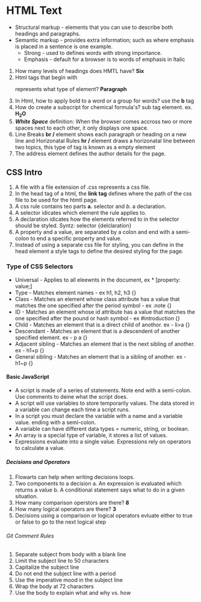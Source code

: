 # HTML Text
- Structural markup - elements that you can use to describe both headings and paragraphs. 
- Semantic markup - provides extra information; such as where emphasis is placed in a sentence is one example.
    - Strong - used to defines words with strong importance.
    - Emphasis - default for a browser is to words of emphasis in Italic

1. How many levels of headings does HMTL have? **Six**
1. Html tags that begin with <p> represents what type of element? **Paragraph**
1. In Html, how to apply bold to a word or a group for words? use the **b** tag 
1. How do create a subscript for chemical formula's? sub tag element. ex. **H<sub>2</sub>O**
1. ***White Space*** definition: When the browser comes accross two or more spaces next to each other, it only displays one space.
1. Line Breaks **br /** element shows each paragraph or heading on a new line and Horizonatal Rules **hr /** element draws a horizonatal line between two topics, this type of tag is known as a empty element
1. The address element defines the author details for the page. 

## CSS Intro

1.  A file with a file extension of .css represents a css file.
1.  In the head tag of a html, the **link tag** defines where the path of the css file to be used for the htmtl page.
1.  A css rule contains teo parts **a.** selector and **b*.* a declaration. 
1.  A selector idicates which element the rule applies to.
1.  A declaration idicates how the elements referred to in the selector should be styled. Syntz: selector {delclaration} 
1.  A property and a value, are separated by a colon and end with a semi-colon to end a specific property and value.
1.  Instead of using a separate css file for styling, you can define in the head element a style tags to define the desired styling for the page. 

### Type of CSS Selectors
 -  Universal - Applies to all eleewnts in the document, ex * [property: value;]
 -  Type - Matches element names - ex h1, h2, h3 {}
 -  Class - Matches an element whose class attribute has a value that matches the one specified after the period symbol - ex .note {}
 -  ID - Matches an element whose id attribute has a value that matches the one specified after the pound or hash symbol - ex #introduction {}
 -  Child - Matches an element that is a direct child of anothor. ex - li>a {}
 -  Descendant - Matches an element that is a descendent of another specified element. ex - p a {}
 -  Adjacent sibling - Matches an element that is the next sibling of another. ex - h1+p {}
 -  General sibling - Matches an element that is a sibling of another. ex - h1~p {}
#### Basic JavaScript
  - A script is made of a series of statements. Note end with a semi-colon. Use comments to deine what the script does.
  - A script will use variables to store temporarily values. The data stored in a variable can change each time a script runs.
  - In a script you must declare the variable with a name and a variable value. ending with a semi-colon.
  - A variable can have different data types = numeric, string, or boolean.
  - An array is a special type of variable, it stores a list of values.
  - Expressions evaluate into a single value. Expressions rely on operators to calculate a value.
##### Decisions and Operators
  1. Flowarts can help when writing decisions loops.
  1. Two components to a decision a. An expression is evaluated which returns a value b. A conditional statement says what to do in a given situation.
  1. How many comparison operstors are there? **8** 
  1. How many logical operators are there? **3**
  1. Decisions using a comparison or logical operators evluate either to true or false to go to the next logical step
  
###### Git Comment Rules
 1. Separate subject from body with a blank line
 1. Limit the subject line to 50 characters
 1. Capitalize the subject line
 1. Do not end the subject line with a period
 1. Use the imperative mood in the subject line
 1. Wrap the body at 72 characters
 1. Use the body to explain what and why vs. how
